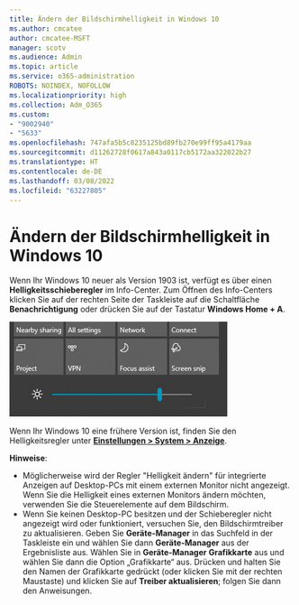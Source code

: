```yaml
---
title: Ändern der Bildschirmhelligkeit in Windows 10
ms.author: cmcatee
author: cmcatee-MSFT
manager: scotv
ms.audience: Admin
ms.topic: article
ms.service: o365-administration
ROBOTS: NOINDEX, NOFOLLOW
ms.localizationpriority: high
ms.collection: Adm_O365
ms.custom:
- "9002940"
- "5633"
ms.openlocfilehash: 747afa5b5c8235125bd89fb270e99ff95a4179aa
ms.sourcegitcommit: d11262728f0617a843a0117cb5172aa322022b27
ms.translationtype: HT
ms.contentlocale: de-DE
ms.lasthandoff: 03/08/2022
ms.locfileid: "63227805"
---
```

# <a name="change-screen-brightness-in-windows-10"></a>Ändern der Bildschirmhelligkeit in Windows 10

Wenn Ihr Windows 10 neuer als Version 1903 ist, verfügt es über einen **Helligkeitsschieberegler** im Info-Center. Zum Öffnen des Info-Centers klicken Sie auf der rechten Seite der Taskleiste auf die Schaltfläche **Benachrichtigung** oder drücken Sie auf der Tastatur **Windows Home + A**.

![Helligkeitsschieberegler](media/brightness-slider.png)

Wenn Ihr Windows 10 eine frühere Version ist, finden Sie den Helligkeitsregler unter **[Einstellungen > System > Anzeige](ms-settings:display?activationSource=GetHelp)**.

**Hinweise**:

- Möglicherweise wird der Regler "Helligkeit ändern" für integrierte Anzeigen auf Desktop-PCs mit einem externen Monitor nicht angezeigt. Wenn Sie die Helligkeit eines externen Monitors ändern möchten, verwenden Sie die Steuerelemente auf dem Bildschirm.
- Wenn Sie keinen Desktop-PC besitzen und der Schieberegler nicht angezeigt wird oder funktioniert, versuchen Sie, den Bildschirmtreiber zu aktualisieren. Geben Sie **Geräte-Manager** in das Suchfeld in der Taskleiste ein und wählen Sie dann **Geräte-Manager** aus der Ergebnisliste aus. Wählen Sie in **Geräte-Manager** **Grafikkarte** aus und wählen Sie dann die Option „Grafikkarte“ aus. Drücken und halten Sie den Namen der Grafikkarte gedrückt (oder klicken Sie mit der rechten Maustaste) und klicken Sie auf **Treiber aktualisieren**; folgen Sie dann den Anweisungen.
